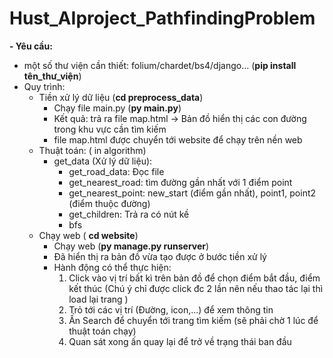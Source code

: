 # Hust_AIproject_PathfindingProblem
**- Yêu cầu:**
-  một số thư viện cần thiết: folium/chardet/bs4/django... (**pip install tên_thư_viện**)
- Quy trình:
  - Tiền xử lý dữ liệu (**cd preprocess_data**)
    - Chạy file main.py (**py main.py**)
    - Kết quả: trả ra file map.html -> Bản đồ hiển thị các con đường trong khu vực cần tìm kiếm
    - file map.html được chuyển tới website để chạy trên nền web
  - Thuật toán: ( in algorithm)
    - get_data (Xử lý dữ liệu):
      - get_road_data: Đọc file
      - get_nearest_road: tìm đường gần nhất với 1 điểm point
      - get_nearest_point: new_start (điểm gần nhất), point1, point2 (điểm thuộc đường)
      - get_children: Trả ra có nút kề
      - bfs
  - Chạy web ( **cd website**)
    - Chạy web (**py manage.py runserver**)
    - Đã hiển thị ra bản đồ vừa tạo được ở bước tiền xử lý
    - Hành động có thể thực hiện:
      1. Click vào vị trí bất kì trên bản đồ để chọn điểm bắt đầu, điểm kết thúc (Chú ý chỉ được click đc 2 lần nên nếu thao tác lại thì load lại trang )
      2. Trỏ tới các vị trí (Đường, icon,...) để xem thông tin
      3. Ấn Search để chuyển tới trang tìm kiếm (sẽ phải chờ 1 lúc để thuật toán chạy)
      4. Quan sát xong ấn quay lại để trở về trạng thái ban đầu
